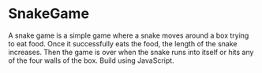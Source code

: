 # SnakeGame
A snake game is a simple game where a snake moves around a box trying to eat food. Once it successfully eats the food, the length of the snake increases. Then the game is over when the snake runs into itself or hits any of the four walls of the box. Build using JavaScript.

